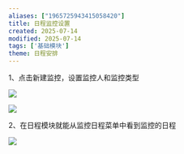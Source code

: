 ```yaml
---
aliases: ["1965725943415058420"]
title: 日程监控设置
created: 2025-07-14
modified: 2025-07-14
tags: ['基础模块']
theme: 日程安排
---
```


1、点击新建监控，设置监控人和监控类型

![](bb04eced67deb3eaef2da4485039b146.jpg)

![](19a71851d0f20652f3453a5393b77cd4.jpg)

2、在日程模块就能从监控日程菜单中看到监控的日程

![](f6d53a6318b775ea91fb025e090d2eba.jpg)